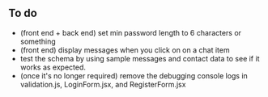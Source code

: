 ## To do
- (front end + back end) set min password length to 6 characters or something
- (front end) display messages when you click on on a chat item
- test the schema by using sample messages and contact data to see if it works as expected.
- (once it's no longer required) remove the debugging console logs in validation.js, LoginForm.jsx, and RegisterForm.jsx